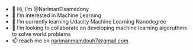 - 👋 Hi, I’m @NarimanElsamadony
- 👀 I’m interested in Machine Learning
- 🌱 I’m currently learning Udacity Machine Learning Nanodegree
- 💞️ I’m looking to collaborate on developing machine learning algoruthms to solve world problems
- 📫 reach me on narimanmamdouh7@gmail.com

<!---
NarimanElsamadony/NarimanElsamadony is a ✨ special ✨ repository because its `README.md` (this file) appears on your GitHub profile.
You can click the Preview link to take a look at your changes.
--->
